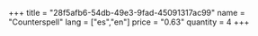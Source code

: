 +++
title = "28f5afb6-54db-49e3-9fad-45091317ac99"
name = "Counterspell"
lang = ["es","en"]
price = "0.63"
quantity = 4
+++
